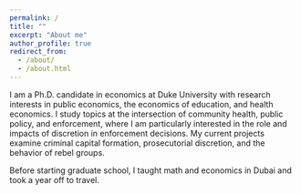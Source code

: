 ```yaml
---
permalink: /
title: ""
excerpt: "About me"
author_profile: true
redirect_from: 
  - /about/
  - /about.html
---
```


<meta name="google-site-verification" content="F1PA5O0lN6ADr5Cde5ABVSGNCeayniG2Il_SGyFGQjA" />


I am a Ph.D. candidate in economics at Duke University with research interests in public economics, the economics of education, and health economics. I study topics at the intersection of community health, public policy, and enforcement, where I am particularly interested in the role and impacts of discretion in enforcement decisions. My current projects examine criminal capital formation, prosecutorial discretion, and the behavior of rebel groups.

Before starting graduate school, I taught math and economics in Dubai and took a year off to travel. 
